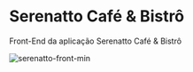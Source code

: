 # Serenatto Café & Bistrô

Front-End da aplicação Serenatto Café &amp; Bistrô


![serenatto-front-min](https://github.com/vinelouzada/serenatto/assets/56182156/af7ddcb1-683c-48ee-85de-345a218ed1fd)
